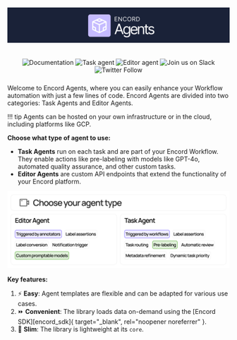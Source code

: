 <h1 align="center">
  <a href="https://encord.com"><img src="assets/landing-banner.png" alt="Encord logo"/></a>
</h1>

<div style="display: flex; justify-content: space-between;">
  <div style="flex: 1; padding: 10px; text-align: center">
    <a href="https://docs.encord.com" target="_blank" style="text-decoration:none">
      <img alt="Documentation" src="/assets/tag-encord-docs.svg">
    </a>
    <a href="https://colab.research.google.com/drive/1nOVYEG-johzJK6R_mnkgjOiRJUuNIvOY?usp=sharing" target="_blank" style="text-decoration:none">
      <img alt="Task agent" src="/assets/tag-colab-task-agent.svg">
    </a>
    <a href="https://colab.research.google.com/drive/1wvKAQ61JPebGnAT4nLXsfJRbx7dvtFdX?usp=sharing" target="_blank" style="text-decoration:none">
      <img alt="Editor agent" src="/assets/tag-colab-editor-agent.svg">
    </a>
    <a href="https://join.slack.com/t/encordactive/shared_invite/zt-1hc2vqur9-Fzj1EEAHoqu91sZ0CX0A7Q" target="_blank" style="text-decoration:none">
      <img alt="Join us on Slack" src="https://img.shields.io/badge/Join_Our_Community-4A154B?label=&logo=slack&logoColor=white">
    </a>
    <a href="https://twitter.com/encord_team" target="_blank" style="text-decoration:none">
      <img alt="Twitter Follow" src="https://img.shields.io/twitter/follow/encord_team?label=%40encord_team&amp;style=social">
    </a>
  </div>
</div>

Welcome to Encord Agents, where you can easily enhance your Workflow automation with just a few lines of code. Encord Agents are divided into two categories: Task Agents and Editor Agents.

!!! tip
      Agents can be hosted on your own infrastructure or in the cloud, including platforms like GCP.


**Choose what type of agent to use:**

- **Task Agents** run on each task and are part of your Encord Workflow. They enable actions like pre-labeling with models like GPT-4o, automated quality assurance, and other custom tasks.
- **Editor Agents** are custom API endpoints that extend the functionality of your Encord platform.

![Decision tree for which agent to use](assets/decide-on-agent-type.png)


**Key features:**

1. ⚡ **Easy**: Agent templates are flexible and can be adapted for various use cases. 
2. ⏩ **Convenient**: The library loads data on-demand using the [Encord SDK][encord_sdk]{ target="_blank", rel="noopener noreferrer" }.
3. 🤏 **Slim**: The library is lightweight at its `core`.
